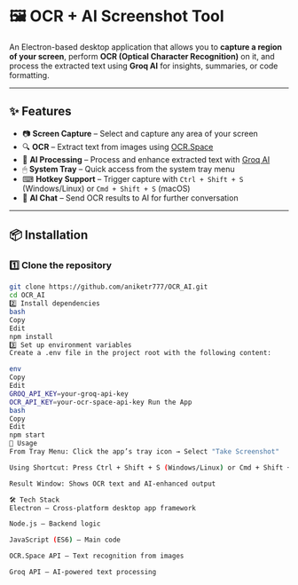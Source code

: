 # 🖼 OCR + AI Screenshot Tool

An Electron-based desktop application that allows you to **capture a region of your screen**, perform **OCR (Optical Character Recognition)** on it, and process the extracted text using **Groq AI** for insights, summaries, or code formatting.

---

## ✨ Features
- 📷 **Screen Capture** – Select and capture any area of your screen
- 🔍 **OCR** – Extract text from images using [OCR.Space](https://ocr.space/)
- 🤖 **AI Processing** – Process and enhance extracted text with [Groq AI](https://groq.com/)
- 🖱 **System Tray** – Quick access from the system tray menu
- ⌨ **Hotkey Support** – Trigger capture with `Ctrl + Shift + S` (Windows/Linux) or `Cmd + Shift + S` (macOS)
- 💬 **AI Chat** – Send OCR results to AI for further conversation

---

## 📦 Installation

### 1️⃣ Clone the repository
```bash
git clone https://github.com/aniketr777/OCR_AI.git
cd OCR_AI
2️⃣ Install dependencies
bash
Copy
Edit
npm install
3️⃣ Set up environment variables
Create a .env file in the project root with the following content:

env
Copy
Edit
GROQ_API_KEY=your-groq-api-key
OCR_API_KEY=your-ocr-space-api-key Run the App
bash
Copy
Edit
npm start
🎯 Usage
From Tray Menu: Click the app’s tray icon → Select "Take Screenshot"

Using Shortcut: Press Ctrl + Shift + S (Windows/Linux) or Cmd + Shift + S (macOS)

Result Window: Shows OCR text and AI-enhanced output

🛠 Tech Stack
Electron – Cross-platform desktop app framework

Node.js – Backend logic

JavaScript (ES6) – Main code

OCR.Space API – Text recognition from images

Groq API – AI-powered text processing
